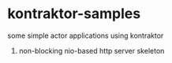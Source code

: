 kontraktor-samples
==================

some simple actor applications using kontraktor

1) non-blocking nio-based http server skeleton
